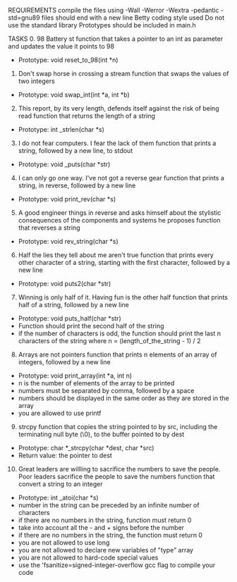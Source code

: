 REQUIREMENTS
compile the files using -Wall -Werror -Wextra -pedantic -std=gnu89
files should end with a new line
Betty coding style used
Do not use the standard library
Prototypes should be included in main.h

TASKS
0. 98 Battery st
function that takes a pointer to an int as parameter and updates the value it points to 98
- Prototype: void reset_to_98(int *n)

1. Don't swap horse in crossing a stream
function that swaps the values of two integers
- Prototype: void swap_int(int *a, int *b)

2. This report, by its very length, defends itself against the risk of being read
function that returns the length of a string
- Prototype: int _strlen(char *s)

3. I do not fear computers. I fear the lack of them
function that prints a string, followed by a new line, to stdout
- Prototype: void _puts(char *str)

4. I can only go one way. I've not got a reverse gear
function that prints a string, in reverse, followed by a new line
- Prototype: void print_rev(char *s)

5. A good engineer things in reverse and asks himself about the stylistic consequences of the components and systems he proposes
function that reverses a string
- Prototype: void rev_string(char *s)

6. Half the lies they tell about me aren't true
function that prints every other character of a string, starting with the first character, followed by a new line
- Prototype: void puts2(char *str)

7. Winning is only half of it. Having fun is the other half
function that prints half of a string, followed by a new line
- Prototype: void puts_half(char *str)
- Function should print the second half of the string
- if the number of characters is odd, the function should print the last n characters of the string where n = (length_of_the_string - 1) / 2

8. Arrays are not pointers
function that prints n elements of an array of integers, followed by a new line
- Prototype: void print_array(int *a, int n)
- n is the number of elements of the array to be printed
- numbers must be separated by comma, followed by a space
- numbers should be displayed in the same order as they are stored in the array
- you are allowed to use printf

9. strcpy
function that copies the string pointed to by src, including the terminating null byte (\0), to the buffer pointed to by dest
- Prototype: char *_strcpy(char *dest, char *src)
- Return value: the pointer to dest

10. Great leaders are willling to sacrifice the numbers to save the people. Poor leaders sacrifice the people to save the numbers
function that convert a string to an integer
- Prototype: int _atoi(char *s)
- number in the string can be preceded by an infinite number of characters
- if there are no numbers in the string, function must return 0
- take into account all the - and + signs before the number
- if there are no numbers in the string, the function must return 0
- you are not allowed to use long
- you are not allowed to declare new variables of "type" array
- you are not allowed to hard-code special values
- use the 'fsanitize=signed-integer-overflow gcc flag to compile your code


